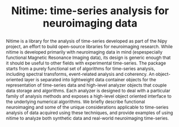 ---
title: 'Nitime: time-series analysis for neuroimaging data'
abstract: |
  Nitime is a library for the analysis of time-series developed as part of the
  Nipy project, an effort to build open-source libraries for neuroimaging
  research. While nitime is developed primarily with neuroimaging data in mind
  (espespecially functional Magnetic Resonance Imaging data), its design is
  generic enough that it should be useful to other fields with experimental
  time-series.  The package starts from a purely functional set of algorithms for
  time-series analysis, including spectral transforms, event-related analysis and
  coherency.  An object-oriented layer is separated into lightweight data
  container objects for the representation of time-series data and high-level
  analyzer objects that couple data storage and algorithms. Each analyzer is
  designed to deal with a particular family of analysis methods and exposes a
  high-level object oriented interface to the underlying numerical algorithms.
  We briefly describe functional neuroimaging and some of the unique
  considerations applicable to time-series analysis of data acquired using these
  techniques, and provide examples of using nitime to analyze both synthetic data
  and real-world neuroimaging time-series.
---